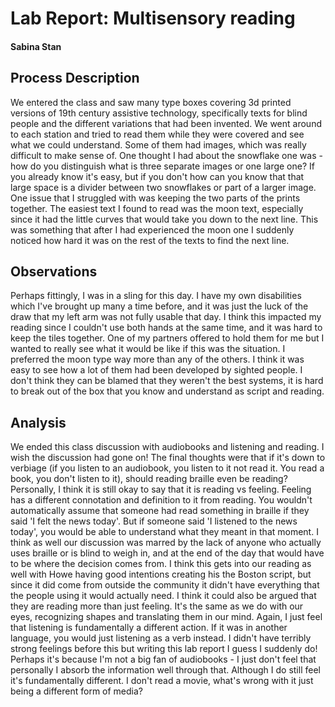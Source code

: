 # Lab Report: Multisensory reading

#### Sabina Stan

## Process Description

We entered the class and saw many type boxes covering 3d printed versions of 19th century assistive technology, specifically texts for blind people and the different variations that had been invented. We went around to each station and tried to read them while they were covered and see what we could understand. Some of them had images, which was really difficult to make sense of. One thought I had about the snowflake one was - how do you distinguish what is three separate images or one large one? If you already know it's easy, but if you don't how can you know that that large space is a divider between two snowflakes or part of a larger image. One issue that I struggled with was keeping the two parts of the prints together. The easiest text I found to read was the moon text, especially since it had the little curves that would take you down to the next line. This was something that after I had experienced the moon one I suddenly noticed how hard it was on the rest of the texts to find the next line. 

## Observations

Perhaps fittingly, I was in a sling for this day. I have my own disabilities which I've brought up many a time before, and it was just the luck of the draw that my left arm was not fully usable that day. I think this impacted my reading since I couldn't use both hands at the same time, and it was hard to keep the tiles together. One of my partners offered to hold them for me but I wanted to really see what it would be like if this was the situation. I preferred the moon type way more than any of the others. I think it was easy to see how a lot of them had been developed by sighted people. I don't think they can be blamed that they weren't the best systems, it is hard to break out of the box that you know and understand as script and reading. 

## Analysis

We ended this class discussion with audiobooks and listening and reading. I wish the discussion had gone on! The final thoughts were that if it's down to verbiage (if you listen to an audiobook, you listen to it not read it. You read a book, you don't listen to it), should reading braille even be reading? Personally, I think it is still okay to say that it is reading vs feeling. Feeling has a different connotation and definition to it from reading. You wouldn't automatically assume that someone had read something in braille if they said 'I felt the news today'. But if someone said 'I listened to the news today', you would be able to understand what they meant in that moment. I think as well our discussion was marred by the lack of anyone who actually uses braille or is blind to weigh in, and at the end of the day that would have to be where the decision comes from. I think this gets into our reading as well with Howe having good intentions creating his the Boston script, but since it did come from outside the community it didn't have everything that the people using it would actually need.
	I think it could also be argued that they are reading more than just feeling. It's the same as we do with our eyes, recognizing shapes and translating them in our mind. Again, I just feel that listening is fundamentally a different action. If it was in another language, you would just listening as a verb instead. I didn't have terribly strong feelings before this but writing this lab report I guess I suddenly do! Perhaps it's because I'm not a big fan of audiobooks - I just don't feel that personally I absorb the information well through that. Although I do still feel it's fundamentally different. I don't read a movie, what's wrong with it just being a different form of media? 